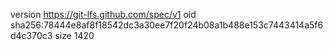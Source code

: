 version https://git-lfs.github.com/spec/v1
oid sha256:78444e8af8f18542dc3a30ee7f20f24b08a1b488e153c7443414a5f6d4c370c3
size 1420
